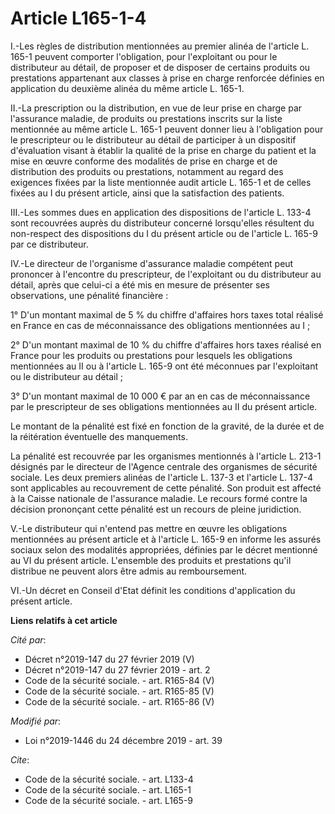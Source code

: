 # Article L165-1-4

I.-Les règles de distribution mentionnées au premier alinéa de l'article L. 165-1 peuvent comporter l'obligation, pour
l'exploitant ou pour le distributeur au détail, de proposer et de disposer de certains produits ou prestations appartenant
aux classes à prise en charge renforcée définies en application du deuxième alinéa du même article L. 165-1.

II.-La prescription ou la distribution, en vue de leur prise en charge par l'assurance maladie, de produits ou prestations
inscrits sur la liste mentionnée au même article L. 165-1 peuvent donner lieu à l'obligation pour le prescripteur ou le
distributeur au détail de participer à un dispositif d'évaluation visant à établir la qualité de la prise en charge du
patient et la mise en œuvre conforme des modalités de prise en charge et de distribution des produits ou prestations,
notamment au regard des exigences fixées par la liste mentionnée audit article L. 165-1 et de celles fixées au I du présent
article, ainsi que la satisfaction des patients.

III.-Les sommes dues en application des dispositions de l'article L. 133-4 sont recouvrées auprès du distributeur concerné
lorsqu'elles résultent du non-respect des dispositions du I du présent article ou de l'article L. 165-9 par ce distributeur.

IV.-Le directeur de l'organisme d'assurance maladie compétent peut prononcer à l'encontre du prescripteur, de l'exploitant ou
du distributeur au détail, après que celui-ci a été mis en mesure de présenter ses observations, une pénalité financière :

1° D'un montant maximal de 5 % du chiffre d'affaires hors taxes total réalisé en France en cas de méconnaissance des
obligations mentionnées au I ;

2° D'un montant maximal de 10 % du chiffre d'affaires hors taxes réalisé en France pour les produits ou prestations pour
lesquels les obligations mentionnées au II ou à l'article L. 165-9 ont été méconnues par l'exploitant ou le distributeur au
détail ;

3° D'un montant maximal de 10 000 € par an en cas de méconnaissance par le prescripteur de ses obligations mentionnées au II
du présent article.

Le montant de la pénalité est fixé en fonction de la gravité, de la durée et de la réitération éventuelle des manquements.

La pénalité est recouvrée par les organismes mentionnés à l'article L. 213-1 désignés par le directeur de l'Agence centrale
des organismes de sécurité sociale. Les deux premiers alinéas de l'article L. 137-3 et l'article L. 137-4 sont applicables au
recouvrement de cette pénalité. Son produit est affecté à la Caisse nationale de l'assurance maladie. Le recours formé contre
la décision prononçant cette pénalité est un recours de pleine juridiction.

V.-Le distributeur qui n'entend pas mettre en œuvre les obligations mentionnées au présent article et à l'article L. 165-9 en
informe les assurés sociaux selon des modalités appropriées, définies par le décret mentionné au VI du présent article.
L'ensemble des produits et prestations qu'il distribue ne peuvent alors être admis au remboursement.

VI.-Un décret en Conseil d'Etat définit les conditions d'application du présent article.

**Liens relatifs à cet article**

_Cité par_:

  - Décret n°2019-147 du 27 février 2019 (V)
  - Décret n°2019-147 du 27 février 2019 - art. 2
  - Code de la sécurité sociale. - art. R165-84 (V)
  - Code de la sécurité sociale. - art. R165-85 (V)
  - Code de la sécurité sociale. - art. R165-86 (V)

_Modifié par_:

  - Loi n°2019-1446 du 24 décembre 2019 - art. 39

_Cite_:

  - Code de la sécurité sociale. - art. L133-4
  - Code de la sécurité sociale. - art. L165-1
  - Code de la sécurité sociale. - art. L165-9
